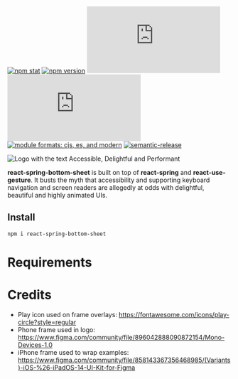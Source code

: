 [![npm stat](https://img.shields.io/npm/dm/react-spring-bottom-sheet.svg?style=flat-square)](https://npm-stat.com/charts.html?package=react-spring-bottom-sheet)
[![npm version](https://img.shields.io/npm/v/react-spring-bottom-sheet.svg?style=flat-square)](https://www.npmjs.com/package/react-spring-bottom-sheet)
[![gzip size][gzip-badge]][unpkg-dist]
[![size][size-badge]][unpkg-dist]
[![module formats: cjs, es, and modern][module-formats-badge]][unpkg-dist]
[![semantic-release](https://img.shields.io/badge/%20%20%F0%9F%93%A6%F0%9F%9A%80-semantic--release-e10079.svg?style=flat-square)](https://github.com/semantic-release/semantic-release)

![Logo with the text Accessible, Delightful and Performant](https://react-spring-bottom-sheet.cocody.dev/readme.svg)

**react-spring-bottom-sheet** is built on top of **react-spring** and **react-use-gesture**. It busts the myth that accessibility and supporting keyboard navigation and screen readers are allegedly at odds with delightful, beautiful and highly animated UIs.

## Install

```bash
npm i react-spring-bottom-sheet
```

#

# Requirements

# Credits

- Play icon used on frame overlays: https://fontawesome.com/icons/play-circle?style=regular
- Phone frame used in logo: https://www.figma.com/community/file/896042888090872154/Mono-Devices-1.0
- iPhone frame used to wrap examples: https://www.figma.com/community/file/858143367356468985/(Variants)-iOS-%26-iPadOS-14-UI-Kit-for-Figma

[gzip-badge]: http://img.badgesize.io/https://unpkg.com/react-spring-bottom-sheet/dist/index.es.js?compression=gzip&label=gzip%20size&style=flat-square
[size-badge]: http://img.badgesize.io/https://unpkg.com/react-spring-bottom-sheet/dist/index.es.js?label=size&style=flat-square
[unpkg-dist]: https://unpkg.com/react-spring-bottom-sheet/dist/
[module-formats-badge]: https://img.shields.io/badge/module%20formats-cjs%2C%20es%2C%20modern-green.svg?style=flat-square
